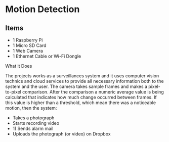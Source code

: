 <h1>  Motion Detection  </h1>

<h2>  Items
</h2>

<ul>
<li>1 Raspberry Pi
 </li>
<li>1 Micro SD Card
 </li>
<li> 1 Web Camera
</li>
<li> 1 Ethernet Cable or Wi-Fi Dongle 
</li>
</ul>



</h2> What it Does </h2>

<p> The projects works as a surveillances system and it uses computer vision technics and cloud services to provide all necessary information both to the system and the user. 
The camera takes sample frames and makes a pixel-to-pixel comparison. After the comparison a numeric average value is being calculated that indicates how much change occurred between frames. If this value is higher than a threshold, which mean there was a noticeable motion, then the system:
</p> 

<ul> 
<li>Takes a photograph
</li>
<li>	Starts recording  video  
</li>
<li>1)	Sends alarm mail 
 </li>
<li> 	Uploads the photograph (or video) on Dropbox 
</li>
</ul>

